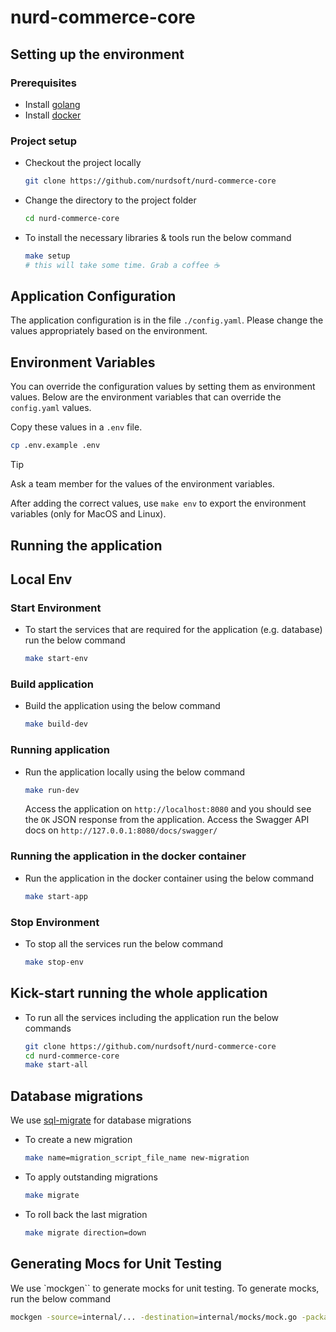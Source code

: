 # nurd-commerce-core

## Setting up the environment

### Prerequisites

- Install [golang](https://go.dev/doc/install)
- Install [docker](https://docs.docker.com/engine/install/)

### Project setup

- Checkout the project locally

  ```bash
  git clone https://github.com/nurdsoft/nurd-commerce-core
  ```

- Change the directory to the project folder

  ```bash
  cd nurd-commerce-core
  ```

- To install the necessary libraries & tools run the below command

  ```bash
  make setup
  # this will take some time. Grab a coffee ☕️
  ```

## Application Configuration

The application configuration is in the file `./config.yaml`. Please change the values appropriately based on the environment.

## Environment Variables

You can override the configuration values by setting them as environment values. Below are the environment variables that can override the `config.yaml` values.

Copy these values in a `.env` file.

```bash
cp .env.example .env
```

> [!TIP]
> Ask a team member for the values of the environment variables.

After adding the correct values, use `make env` to export the environment variables (only for MacOS and Linux).

## Running the application

## Local Env

### Start Environment

- To start the services that are required for the application (e.g. database) run the below command

  ```bash
  make start-env
  ```

### Build application

- Build the application using the below command

  ```bash
  make build-dev
  ```

### Running application

- Run the application locally using the below command

  ```bash
  make run-dev
  ```

  Access the application on `http://localhost:8080` and you should see the `OK` JSON response from the application.
  Access the Swagger API docs on `http://127.0.0.1:8080/docs/swagger/`


### Running the application in the docker container

- Run the application in the docker container using the below command

  ```bash
  make start-app
  ```

### Stop Environment

- To stop all the services run the below command

  ```bash
  make stop-env
  ```

## Kick-start running the whole application

- To run all the services including the application run the below commands

  ```bash
  git clone https://github.com/nurdsoft/nurd-commerce-core
  cd nurd-commerce-core
  make start-all
  ```

## Database migrations

We use [sql-migrate](https://github.com/rubenv/sql-migrate) for database migrations

- To create a new migration

  ```bash
  make name=migration_script_file_name new-migration
  ```

- To apply outstanding migrations

  ```bash
  make migrate
  ```

- To roll back the last migration

  ```bash
  make migrate direction=down
  ```


## Generating Mocs for Unit Testing

We use `mockgen`` to generate mocks for unit testing. To generate mocks, run the below command

```bash
mockgen -source=internal/... -destination=internal/mocks/mock.go -package=package_name
```

